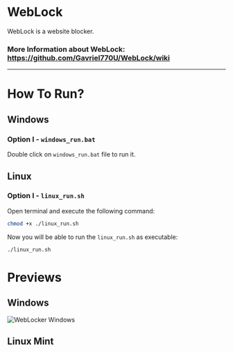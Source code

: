 # WebLock
WebLock is a website blocker.

### More Information about WebLock: https://github.com/Gavriel770U/WebLock/wiki 

________________________________________________________________

# How To Run?
## Windows
### Option I - `windows_run.bat`
Double click on `windows_run.bat` file to run it.

## Linux
### Option I - `linux_run.sh`
Open terminal and execute the following command:
```bash
chmod +x ./linux_run.sh
```

Now you will be able to run the `linux_run.sh` as executable:
```bash
./linux_run.sh
```


# Previews
## Windows
![WebLocker Windows]()

## Linux Mint
